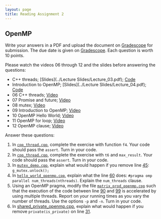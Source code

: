 ```yaml
---
layout: page
title: Reading Assignment 2
---
```


## OpenMP

Write your answers in a PDF and upload the document on [Gradescope](https://www.gradescope.com/courses/258024) for submission. The due date is given on [Gradescope](https://www.gradescope.com/courses/258024). Each question is worth 10 points. 

Please watch the videos 06 through 12 and the slides before answering the questions:

- C++ threads; [Slides](../Lecture Slides/Lecture_03.pdf); [Code](https://github.com/EricDarve/cme213-spring-2021/tree/main/Code/Lecture_03)
- Introduction to OpenMP; [Slides](../Lecture Slides/Lecture_04.pdf); [Code](https://github.com/EricDarve/cme213-spring-2021/tree/main/Code/Lecture_04)
- 06 C++ threads; [Video](https://stanford-pilot.hosted.panopto.com/Panopto/Pages/Viewer.aspx?id=f9bc07e2-9ed3-4659-b884-acff017ff497)
- 07 Promise and future; [Video](https://stanford-pilot.hosted.panopto.com/Panopto/Pages/Viewer.aspx?id=79f84744-e1c9-47dc-a832-acff018a68f9)
- 08 mutex; [Video](https://stanford-pilot.hosted.panopto.com/Panopto/Pages/Viewer.aspx?id=a6a16c1e-bcb7-4e7c-b70d-ad000005d4b3)
- 09 Introduction to OpenMP; [Video](https://stanford-pilot.hosted.panopto.com/Panopto/Pages/Viewer.aspx?id=29287cfe-d491-4d39-a861-ad000121a591)
- 10 OpenMP Hello World; [Video](https://stanford-pilot.hosted.panopto.com/Panopto/Pages/Viewer.aspx?id=4d946d55-6cc9-4b20-a7ad-ad0001249d0b)
- 11 OpenMP for loop; [Video](https://stanford-pilot.hosted.panopto.com/Panopto/Pages/Viewer.aspx?id=1ec28d98-e910-4458-bac8-ad00012ce56a)
- 12 OpenMP clause; [Video](https://stanford-pilot.hosted.panopto.com/Panopto/Pages/Viewer.aspx?id=daee4a50-36fa-48f1-a244-ad000138d1c7)

Answer these questions:

1. In [`cpp_thread.cpp`](https://github.com/EricDarve/cme213-spring-2021/blob/main/Code/Lecture_03/cpp_thread.cpp), complete the exercise with function `f4`. Your code should pass the `assert`. Turn in your code.
1. In [`cpp_thread.cpp`](https://github.com/EricDarve/cme213-spring-2021/blob/main/Code/Lecture_03/cpp_thread.cpp), complete the exercise with `t6` and `max_result`. Your code should pass the `assert`. Turn in your code.
1. In [`mutex_demo.cpp`](https://github.com/EricDarve/cme213-spring-2021/blob/main/Code/Lecture_03/mutex_demo.cpp), explain what would happen if you remove line [45](https://github.com/EricDarve/cme213-spring-2021/blob/main/Code/Lecture_03/mutex_demo.cpp#L45): `g_mutex.unlock();`
1. In [`hello_world_openmp.cpp`](https://github.com/EricDarve/cme213-spring-2021/blob/main/Code/Lecture_04/hello_world_openmp.cpp), explain what the line [60](https://github.com/EricDarve/cme213-spring-2021/blob/main/Code/Lecture_04/hello_world_openmp.cpp#L60) does: `#pragma omp parallel num_threads(nthreads)`. Explain the `num_threads` clause.
1. Using an OpenMP pragma, modify the file [`matrix_prod_openmp.cpp`](https://github.com/EricDarve/cme213-spring-2021/blob/main/Code/Lecture_04/matrix_prod_openmp.cpp) such that the execution of the code between line [90](https://github.com/EricDarve/cme213-spring-2021/blob/main/Code/Lecture_04/matrix_prod_openmp.cpp#L90) and [99](https://github.com/EricDarve/cme213-spring-2021/blob/main/Code/Lecture_04/matrix_prod_openmp.cpp#L99) is accelerated by using multiple threads. Report on your running times as you vary the number of threads. Use the options `-p` and `-n`. Turn in your code.
1. In [shared_private_openmp.cpp](https://github.com/EricDarve/cme213-spring-2021/blob/main/Code/Lecture_04/shared_private_openmp.cpp), explain what would happen if you remove `private(is_private)` on line [31](https://github.com/EricDarve/cme213-spring-2021/blob/main/Code/Lecture_04/shared_private_openmp.cpp#L31).